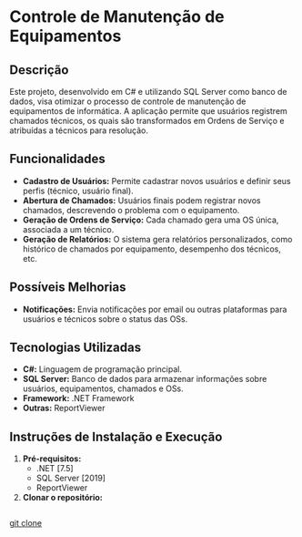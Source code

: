 # Controle de Manutenção de Equipamentos

## Descrição
Este projeto, desenvolvido em C# e utilizando SQL Server como banco de dados, visa otimizar o processo de controle de manutenção de equipamentos de informática. A aplicação permite que usuários registrem chamados técnicos, os quais são transformados em Ordens de Serviço e atribuídas a técnicos para resolução.

## Funcionalidades
* **Cadastro de Usuários:** Permite cadastrar novos usuários e definir seus perfis (técnico, usuário final).
* **Abertura de Chamados:** Usuários finais podem registrar novos chamados, descrevendo o problema com o equipamento.
* **Geração de Ordens de Serviço:** Cada chamado gera uma OS única, associada a um técnico.
* **Geração de Relatórios:** O sistema gera relatórios personalizados, como histórico de chamados por equipamento, desempenho dos técnicos, etc.

 ## Possíveis Melhorias 
* **Notificações:** Envia notificações por email ou outras plataformas para usuários e técnicos sobre o status das OSs.

## Tecnologias Utilizadas
* **C#:** Linguagem de programação principal.
* **SQL Server:** Banco de dados para armazenar informações sobre usuários, equipamentos, chamados e OSs.
* **Framework:** .NET Framework
* **Outras:** ReportViewer
  
<!---
## Arquitetura
[Diagrama de classes ou arquitetura, se disponível]
--->
## Instruções de Instalação e Execução
1. **Pré-requisitos:**
   * .NET [7.5]
   * SQL Server [2019]
   * ReportViewer
2. **Clonar o repositório:**
   ```bash
[   git clone ](https://github.com/RBertini78/Controle_Manutencao)
